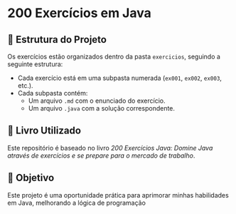<h1>200 Exercícios em Java</h1>

<h2>📂 Estrutura do Projeto</h2>
<p>Os exercícios estão organizados dentro da pasta <code>exercicios</code>, seguindo a seguinte estrutura:</p>
<ul>
  <li>
    Cada exercício está em uma subpasta numerada (<code>ex001</code>, <code>ex002</code>, <code>ex003</code>, etc.).
  </li>
  <li>
    Cada subpasta contém:
    <ul>
      <li>Um arquivo <code>.md</code> com o enunciado do exercício.</li>
      <li>Um arquivo <code>.java</code> com a solução correspondente.</li>
    </ul>
  </li>
</ul>

<h2>📖 Livro Utilizado</h2>
<p>Este repositório é baseado no livro <em>200 Exercícios Java: Domine Java através de exercícios e se prepare para o mercado de trabalho</em>.</p>

<h2>🚀 Objetivo</h2>
<p>Este projeto é uma oportunidade prática para aprimorar minhas habilidades em Java, melhorando a lógica de programação</p>

